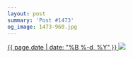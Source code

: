 ```yaml
---
layout: post
summary: 'Post #1473'
og_image: 1473-960.jpg
---
```


<p>
 <time>
  <a href="/1473">
   {{ page.date | date: "%B %-d, %Y" }}
  </a>
 </time>
 <a href="/1473">
  <img data-taken="8/25/2021" sizes="(min-width: 700px) 50vw, calc(100vw - 2rem)" src="{{ site.assets_url }}/1473-480.jpg" srcset="{{ site.assets_url }}/1473-240.jpg 240w, {{ site.assets_url }}/1473-480.jpg 480w, {{ site.assets_url }}/1473-720.jpg 720w, {{ site.assets_url }}/1473-960.jpg 960w"/>
 </a>
</p>
